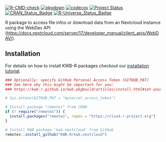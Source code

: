 [![R-CMD-check](https://github.com/KWB-R/kwb.nextcloud/workflows/R-CMD-check/badge.svg)](https://github.com/KWB-R/kwb.nextcloud/actions?query=workflow%3AR-CMD-check)
[![pkgdown](https://github.com/KWB-R/kwb.nextcloud/workflows/pkgdown/badge.svg)](https://github.com/KWB-R/kwb.nextcloud/actions?query=workflow%3Apkgdown)
[![codecov](https://codecov.io/github/KWB-R/kwb.nextcloud/branch/master/graphs/badge.svg)](https://codecov.io/github/KWB-R/kwb.nextcloud)
[![Project Status](https://img.shields.io/badge/lifecycle-experimental-orange.svg)](https://www.tidyverse.org/lifecycle/#experimental)
[![CRAN_Status_Badge](https://www.r-pkg.org/badges/version/kwb.nextcloud)]()
[![R-Universe_Status_Badge](https://kwb-r.r-universe.dev/badges/kwb.nextcloud)](https://kwb-r.r-universe.dev/)

R package to access file infos or download data
from an Nextcloud instance using the WebDav API
(https://docs.nextcloud.com/server/17/developer_manual/client_apis/WebDAV/).

## Installation

For details on how to install KWB-R packages checkout our [installation tutorial](https://kwb-r.github.io/kwb.pkgbuild/articles/install.html).

```r
### Optionally: specify GitHub Personal Access Token (GITHUB_PAT)
### See here why this might be important for you:
### https://kwb-r.github.io/kwb.pkgbuild/articles/install.html#set-your-github_pat

# Sys.setenv(GITHUB_PAT = "mysecret_access_token")

# Install package "remotes" from CRAN
if (! require("remotes")) {
  install.packages("remotes", repos = "https://cloud.r-project.org")
}

# Install KWB package 'kwb.nextcloud' from GitHub
remotes::install_github("KWB-R/kwb.nextcloud")
```
